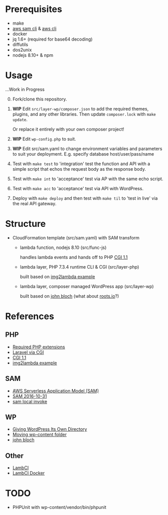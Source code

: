 
# Prerequisites

- make
- [aws sam cli][] & [aws cli][] 
- docker
- jq 1.6+ (required for base64 decoding)
- diffutils
- dos2unix
- nodejs 8.10+ & npm

# Usage

...Work in Progress

0. Fork/clone this repository. 

1. **WIP** Edit `src/layer-wp/composer.json` to add the required themes, 
   plugins, and any other libraries. Then update `composer.lock` with 
   `make update`.
   
   Or replace it entirely with your own composer project!
   
2. **WIP** Edit `wp-config.php` to suit.    

3. **WIP** Edit src/sam.yaml to change environment variables and parameters
   to suit your deployment. E.g. specify database host/user/pass/name

4. Test with `make test` to 'integration' test the function and API with 
   a simple script that echos the request body as the response body.  

5. Test with `make int` to 'acceptance' test via AP with the same echo script.

5. Test with `make acc` to 'acceptance' test via API with WordPress.

5. Deploy with `make deploy` and then test with `make til` to 'test in 
   live' via the real API gateway.

# Structure

- CloudFormation template (src/sam.yaml) with SAM transform
  - lambda function, nodejs 8.10 (src/func-js)
    
    handles lambda events and hands off to PHP [CGI 1.1]
    
  - lambda layer, PHP 7.3.4 runtime CLI & CGI (src/layer-php)
  
    built based on [img2lambda example]
    
  - lambda layer, composer managed WordPress app (src/layer-wp)
  
    built based on [john bloch] (what about [roots.io][]?)

# References

## PHP
- [Required PHP extensions][]
- [Laravel via CGI][]
- [CGI 1.1][]
- [img2lambda example][]

## SAM
- [AWS Serverless Application Model (SAM)][]
- [SAM 2016-10-31][]
- [sam local invoke][]

## WP

- [Giving WordPress Its Own Directory][]
- [Moving wp-content folder][]
- [john bloch][]

## Other 

- [LambCI][]
- [LambCI Docker][]

# TODO 

- PHPUnit with wp-content/vendor/bin/phpunit



[aws cli]: https://github.com/aws/aws-cli
[aws sam cli]: https://github.com/awslabs/aws-sam-cli


[Required PHP extensions]: https://make.wordpress.org/hosting/handbook/handbook/server-environment/#php-extensions
[Laravel via CGI]: https://cwhite.me/hosting-a-laravel-application-on-aws-lambda/
[CGI 1.1]: http://www.faqs.org/rfcs/rfc3875.html
[img2lambda example]: https://github.com/awslabs/aws-lambda-container-image-converter/blob/master/example

[AWS Serverless Application Model (SAM)]: https://github.com/awslabs/serverless-application-model
[SAM 2016-10-31]: https://github.com/awslabs/serverless-application-model/blob/master/versions/2016-10-31.md
[sam local invoke]: https://docs.aws.amazon.com/serverless-application-model/latest/developerguide/sam-cli-command-reference-sam-local-invoke.html]

[john bloch]: https://code.johnpbloch.com/category/wordpress/
[roots.io]: https://roots.io/announcing-the-roots-wordpress-composer-package/
[Giving WordPress Its Own Directory]: https://codex.wordpress.org/Giving_WordPress_Its_Own_Directory
[Moving wp-content folder]: https://codex.wordpress.org/Editing_wp-config.php#Moving_wp-content_folder

[LambCI]: https://github.com/lambci/lambci#php
[LambCI Docker]: https://github.com/lambci/docker-lambda